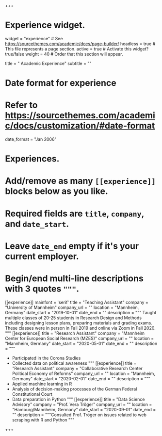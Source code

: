 +++
# Experience widget.
widget = "experience"  # See https://sourcethemes.com/academic/docs/page-builder/
headless = true  # This file represents a page section.
active = true  # Activate this widget? true/false
weight = 40  # Order that this section will appear.


title = " Academic Experience"
subtitle = ""

# Date format for experience
#   Refer to https://sourcethemes.com/academic/docs/customization/#date-format
date_format = "Jan 2006"

# Experiences.
#   Add/remove as many `[[experience]]` blocks below as you like.
#   Required fields are `title`, `company`, and `date_start`.
#   Leave `date_end` empty if it's your current employer.
#   Begin/end multi-line descriptions with 3 quotes `"""`.

[[experience]]
  mainfont = 'serif'
  title = "Teaching Assistant"
  company = "University of Mannheim"
  company_url = ""
  location = "Mannheim, Germany"
  date_start = "2019-10-01"
  date_end = ""
  description = """
  Taught multiple classes of 20-25 students in Research Design and Methods including designing lesson plans, preparing materials and grading exams. These classes were in person in Fall 2019 and online via Zoom in Fall 2020.
  """
 [[experience]]
  title = "Research Assistant"
  company = "Mannheim Center for European Social Research (MZES)"
  company_url = ""
  location = "Mannheim, Germany"
  date_start = "2020-05-01"
  date_end = ""
  description = """ 
  * Participated in the Corona Studies
  * Collected data on political awareness
  """
   [[experience]]
  title = "Research Assistant"
  company = "Collaborative Research Center Political Economy of Reforms"
  company_url = ""
  location = "Mannheim, Germany"
  date_start = "2020-02-01"
  date_end = ""
  description = """ 
  * Applied machine learning in R
  * Analysis of decision-making processes of the German Federal Constitutional Court
  * Data preparation in Python
  """
[[experience]]
  title = "Data Science Advisory"
  company = "Prof. Vera Tröger"
  company_url = ""
  location = "Hamburg/Mannheim, Germany"
  date_start = "2020-09-01"
  date_end = ""
  description = """Consulted Prof. Tröger on issues related to web scraping with R and Python 
  """

+++
